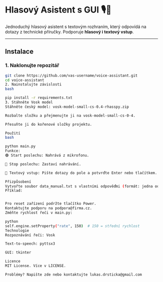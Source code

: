 # Hlasový Asistent s GUI 🎙️🤖

Jednoduchý hlasový asistent s textovým rozhraním, který odpovídá na dotazy z technické příručky. Podporuje **hlasový i textový vstup**.

---

## Instalace

### 1. Naklonujte repozitář
```bash
git clone https://github.com/vas-username/voice-assistant.git
cd voice-assistant
2. Nainstalujte závislosti
bash

pip install -r requirements.txt
3. Stáhněte Vosk model
Stáhněte český model: vosk-model-small-cs-0.4-rhasspy.zip

Rozbalte složku a přejmenujte ji na vosk-model-small-cs-0-4.

Přesuňte ji do kořenové složky projektu.

Použití
bash

python main.py
Funkce:
🟢 Start poslechu: Nahrává z mikrofonu.

🔴 Stop poslechu: Zastaví nahrávání.

📝 Textový vstup: Pište dotazy do pole a potvrďte Enter nebo tlačítkem.

Přizpůsobení
Vytvořte soubor data_manual.txt s vlastními odpověďmi (formát: jedna odpověď na řádek).
Příklad:


Pro reset zařízení podržte tlačítko Power.
Kontaktujte podporu na podpora@firma.cz.
Změňte rychlost řeči v main.py:

python
self.engine.setProperty("rate", 150)  # 150 = střední rychlost
Technologie
Rozpoznávání řeči: Vosk

Text-to-speech: pyttsx3

GUI: tkinter

Licence
MIT License. Více v LICENSE.

Problémy? Napište zde nebo kontaktujte lukas.drsticka@gmail.com




